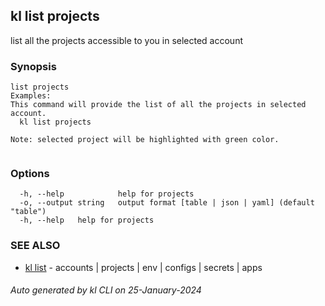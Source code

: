 ## kl list projects

list all the projects accessible to you in selected account

### Synopsis

```
list projects
Examples:
This command will provide the list of all the projects in selected account. 
  kl list projects

Note: selected project will be highlighted with green color.
  
```

### Options

```
  -h, --help            help for projects
  -o, --output string   output format [table | json | yaml] (default "table")
  -h, --help   help for projects
```

### SEE ALSO

* [kl list](kl_list.md)  - accounts | projects | env | configs | secrets | apps

###### Auto generated by kl CLI on 25-January-2024
